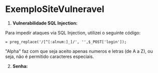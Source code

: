 # ExemploSiteVulneravel


1. <b> Vulnerabilidade SQL Injection: </b>

Para impedir ataques via SQL Injection, utilizei o seguinte código:
```
= preg_replace('/[^[:alnum:]_]/', '',$_POST['login']);
```

"Alpha" faz com que seja aceito apenas numeros e letras (de A a Z), ou seja, não é permitido caracteres especiais.

2. <b> Senha: </b>
